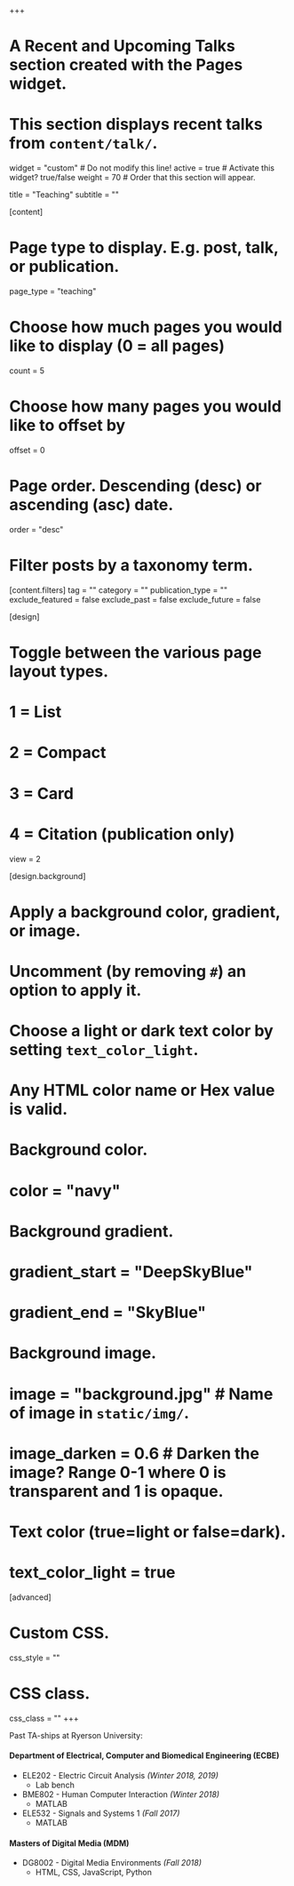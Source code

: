 +++
# A Recent and Upcoming Talks section created with the Pages widget.
# This section displays recent talks from `content/talk/`.

widget = "custom"  # Do not modify this line!
active = true  # Activate this widget? true/false
weight = 70  # Order that this section will appear.

title = "Teaching"
subtitle = ""

[content]
  # Page type to display. E.g. post, talk, or publication.
  page_type = "teaching"
  
  # Choose how much pages you would like to display (0 = all pages)
  count = 5
  
  # Choose how many pages you would like to offset by
  offset = 0

  # Page order. Descending (desc) or ascending (asc) date.
  order = "desc"

  # Filter posts by a taxonomy term.
  [content.filters]
    tag = ""
    category = ""
    publication_type = ""
    exclude_featured = false
    exclude_past = false
    exclude_future = false
    
[design]
  # Toggle between the various page layout types.
  #   1 = List
  #   2 = Compact
  #   3 = Card
  #   4 = Citation (publication only)
  view = 2
  
[design.background]
  # Apply a background color, gradient, or image.
  #   Uncomment (by removing `#`) an option to apply it.
  #   Choose a light or dark text color by setting `text_color_light`.
  #   Any HTML color name or Hex value is valid.

  # Background color.
  # color = "navy"
  
  # Background gradient.
  # gradient_start = "DeepSkyBlue"
  # gradient_end = "SkyBlue"
  
  # Background image.
  # image = "background.jpg"  # Name of image in `static/img/`.
  # image_darken = 0.6  # Darken the image? Range 0-1 where 0 is transparent and 1 is opaque.

  # Text color (true=light or false=dark).
  # text_color_light = true  
  
[advanced]
 # Custom CSS. 
 css_style = ""
 
 # CSS class.
 css_class = ""
+++

Past TA-ships at Ryerson University:
<h4> Department of Electrical, Computer and Biomedical Engineering (ECBE) </h4>

+ ELE202 - Electric Circuit Analysis  *(Winter 2018, 2019)*
  * Lab bench
+ BME802 - Human Computer Interaction *(Winter 2018)* 
  * MATLAB
+ ELE532 - Signals and Systems 1    *(Fall 2017)*
  * MATLAB

<h4> Masters of Digital Media (MDM) </h4>

+ DG8002 - Digital Media Environments *(Fall 2018)*
  * HTML, CSS, JavaScript, Python
